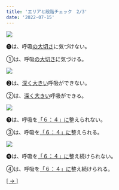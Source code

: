```yaml
---
title: 'エリアと段階チェック　2/3'
date: '2022-07-15'
---
```

![](/images/a_01_.jpg)

➊は、呼吸[の大切さ]()に気づけない。

①は、呼吸[の大切さ]()に気づける。

![](/images/a_02_.jpg)

➋は、[深く大きい]()呼吸ができない。

②は、[深く大きい]()呼吸ができる。

![](/images/a_03_.jpg)

➌は、呼吸を[「６：４」に]()整えられない。

③は、呼吸を[「６：４」に]()整えられる。

![](/images/a_04_.jpg)

➍は、呼吸を[「６：４」に]()整え続けられない。

④は、呼吸を[「６：４」に]()整え続けられる。

[[ → ]](/posts/03)
